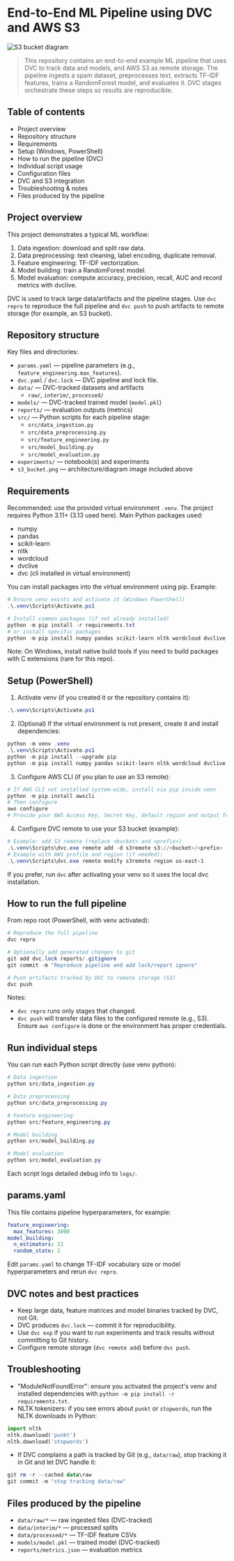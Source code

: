 # End-to-End ML Pipeline using DVC and AWS S3

![S3 bucket diagram](s3_bucket.png)

> This repository contains an end-to-end example ML pipeline that uses DVC to track data and models, and AWS S3 as remote storage. The pipeline ingests a spam dataset, preprocesses text, extracts TF-IDF features, trains a RandomForest model, and evaluates it. DVC stages orchestrate these steps so results are reproducible.

## Table of contents

- Project overview
- Repository structure
- Requirements
- Setup (Windows, PowerShell)
- How to run the pipeline (DVC)
- Individual script usage
- Configuration files
- DVC and S3 integration
- Troubleshooting & notes
- Files produced by the pipeline

## Project overview

This project demonstrates a typical ML workflow:

1. Data ingestion: download and split raw data.
2. Data preprocessing: text cleaning, label encoding, duplicate removal.
3. Feature engineering: TF-IDF vectorization.
4. Model building: train a RandomForest model.
5. Model evaluation: compute accuracy, precision, recall, AUC and record metrics with dvclive.

DVC is used to track large data/artifacts and the pipeline stages. Use `dvc repro` to reproduce the full pipeline and `dvc push` to push artifacts to remote storage (for example, an S3 bucket).

## Repository structure

Key files and directories:

- `params.yaml` — pipeline parameters (e.g., `feature_engineering.max_features`).
- `dvc.yaml` / `dvc.lock` — DVC pipeline and lock file.
- `data/` — DVC-tracked datasets and artifacts
  - `raw/`, `interim/`, `processed/`
- `models/` — DVC-tracked trained model (`model.pkl`)
- `reports/` — evaluation outputs (metrics)
- `src/` — Python scripts for each pipeline stage:
  - `src/data_ingestion.py`
  - `src/data_preprocessing.py`
  - `src/feature_engineering.py`
  - `src/model_building.py`
  - `src/model_evaluation.py`
- `experiments/` — notebook(s) and experiments
- `s3_bucket.png` — architecture/diagram image included above

## Requirements

Recommended: use the provided virtual environment `.venv`. The project requires Python 3.11+ (3.13 used here). Main Python packages used:

- numpy
- pandas
- scikit-learn
- nltk
- wordcloud
- dvclive
- dvc (cli installed in virtual environment)

You can install packages into the virtual environment using pip. Example:

```powershell
# Ensure venv exists and activate it (Windows PowerShell)
.\.venv\Scripts\Activate.ps1

# Install common packages (if not already installed)
python -m pip install -r requirements.txt
# or install specific packages
python -m pip install numpy pandas scikit-learn nltk wordcloud dvclive dvc
```

Note: On Windows, install native build tools if you need to build packages with C extensions (rare for this repo).

## Setup (PowerShell)

1. Activate venv (if you created it or the repository contains it):

```powershell
.\.venv\Scripts\Activate.ps1
```

2. (Optional) If the virtual environment is not present, create it and install dependencies:

```powershell
python -m venv .venv
.\.venv\Scripts\Activate.ps1
python -m pip install --upgrade pip
python -m pip install numpy pandas scikit-learn nltk wordcloud dvclive dvc pyyaml
```

3. Configure AWS CLI (if you plan to use an S3 remote):

```powershell
# If AWS CLI not installed system-wide, install via pip inside venv
python -m pip install awscli
# Then configure
aws configure
# Provide your AWS Access Key, Secret Key, default region and output format
```

4. Configure DVC remote to use your S3 bucket (example):

```powershell
# Example: add S3 remote (replace <bucket> and <prefix>)
.\.venv\Scripts\dvc.exe remote add -d s3remote s3://<bucket>/<prefix>
# Example with AWS profile and region (if needed):
.\.venv\Scripts\dvc.exe remote modify s3remote region us-east-1
```

If you prefer, run `dvc` after activating your venv so it uses the local dvc installation.

## How to run the full pipeline

From repo root (PowerShell, with venv activated):

```powershell
# Reproduce the full pipeline
dvc repro

# Optionally add generated changes to git
git add dvc.lock reports/.gitignore
git commit -m "Reproduce pipeline and add lock/report ignore"

# Push artifacts tracked by DVC to remote storage (S3)
dvc push
```

Notes:
- `dvc repro` runs only stages that changed.
- `dvc push` will transfer data files to the configured remote (e.g., S3). Ensure `aws configure` is done or the environment has proper credentials.

## Run individual steps

You can run each Python script directly (use venv python):

```powershell
# Data ingestion
python src/data_ingestion.py

# Data preprocessing
python src/data_preprocessing.py

# Feature engineering
python src/feature_engineering.py

# Model building
python src/model_building.py

# Model evaluation
python src/model_evaluation.py
```

Each script logs detailed debug info to `logs/`.

## params.yaml

This file contains pipeline hyperparameters, for example:

```yaml
feature_engineering:
  max_features: 3000
model_building:
  n_estimators: 22
  random_state: 2
```

Edit `params.yaml` to change TF-IDF vocabulary size or model hyperparameters and rerun `dvc repro`.

## DVC notes and best practices

- Keep large data, feature matrices and model binaries tracked by DVC, not Git.
- DVC produces `dvc.lock` — commit it for reproducibility.
- Use `dvc exp` if you want to run experiments and track results without committing to Git history.
- Configure remote storage (`dvc remote add`) before `dvc push`.

## Troubleshooting

- "ModuleNotFoundError": ensure you activated the project's venv and installed dependencies with `python -m pip install -r requirements.txt`.
- NLTK tokenizers: if you see errors about `punkt` or `stopwords`, run the NLTK downloads in Python:

```python
import nltk
nltk.download('punkt')
nltk.download('stopwords')
```

- If DVC complains a path is tracked by Git (e.g., `data/raw`), stop tracking it in Git and let DVC handle it:

```powershell
git rm -r --cached data\raw
git commit -m "stop tracking data/raw"
```

## Files produced by the pipeline

- `data/raw/*` — raw ingested files (DVC-tracked)
- `data/interim/*` — processed splits
- `data/processed/*` — TF-IDF feature CSVs
- `models/model.pkl` — trained model (DVC-tracked)
- `reports/metrics.json` — evaluation metrics
